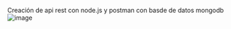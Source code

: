 Creación de api rest con node.js y postman con basde de datos mongodb
![image](https://github.com/user-attachments/assets/70a1c685-ecef-4226-ad72-11ba83e0b9b2)
